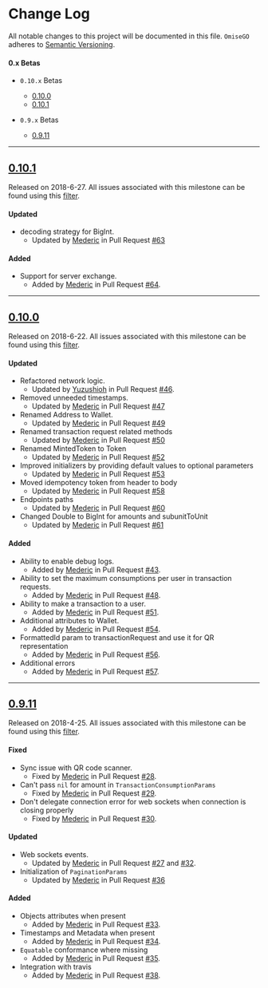 # Change Log
All notable changes to this project will be documented in this file.
`OmiseGO` adheres to [Semantic Versioning](http://semver.org/).

#### 0.x Betas
- `0.10.x` Betas
  - [0.10.0](#0100)
  - [0.10.1](#0101)


- `0.9.x` Betas
  - [0.9.11](#0911)

---
## [0.10.1](https://github.com/omisego/ios-sdk/releases/tag/0.10.1)
Released on 2018-6-27. All issues associated with this milestone can be found using this [filter](https://github.com/omisego/ios-sdk/issues?utf8=%E2%9C%93&q=milestone%3A0.10.1).

#### Updated
- decoding strategy for BigInt.
  - Updated by [Mederic](https://github.com/mederic-p) in Pull Request [#63](https://github.com/omisego/ios-sdk/pull/63)

#### Added
- Support for server exchange.
  - Added by [Mederic](https://github.com/mederic-p) in Pull Request [#64](https://github.com/omisego/ios-sdk/pull/64).

---
## [0.10.0](https://github.com/omisego/ios-sdk/releases/tag/0.10.0)
Released on 2018-6-22. All issues associated with this milestone can be found using this [filter](https://github.com/omisego/ios-sdk/issues?utf8=%E2%9C%93&q=milestone%3A0.10.0).

#### Updated
- Refactored network logic.
  - Updated by [Yuzushioh](https://github.com/yuzushioh) in Pull Request [#46](https://github.com/omisego/ios-sdk/pull/46).
- Removed unneeded timestamps.
  - Updated by [Mederic](https://github.com/mederic-p) in Pull Request [#47](https://github.com/omisego/ios-sdk/pull/47)
- Renamed Address to Wallet.
  - Updated by [Mederic](https://github.com/mederic-p) in Pull Request [#49](https://github.com/omisego/ios-sdk/pull/49)
- Renamed transaction request related methods
  - Updated by [Mederic](https://github.com/mederic-p) in Pull Request [#50](https://github.com/omisego/ios-sdk/pull/50)
- Renamed MintedToken to Token
  - Updated by [Mederic](https://github.com/mederic-p) in Pull Request [#52](https://github.com/omisego/ios-sdk/pull/52)
- Improved initializers by providing default values to optional parameters
  - Updated by [Mederic](https://github.com/mederic-p) in Pull Request [#53](https://github.com/omisego/ios-sdk/pull/53)
- Moved idempotency token from header to body
  - Updated by [Mederic](https://github.com/mederic-p) in Pull Request [#58](https://github.com/omisego/ios-sdk/pull/58)
- Endpoints paths
  - Updated by [Mederic](https://github.com/mederic-p) in Pull Request [#60](https://github.com/omisego/ios-sdk/pull/60)
- Changed Double to BigInt for amounts and subunitToUnit
  - Updated by [Mederic](https://github.com/mederic-p) in Pull Request [#61](https://github.com/omisego/ios-sdk/pull/61)

#### Added
- Ability to enable debug logs.
  - Added by [Mederic](https://github.com/mederic-p) in Pull Request [#43](https://github.com/omisego/ios-sdk/pull/43).
- Ability to set the maximum consumptions per user in transaction requests.
  - Added by [Mederic](https://github.com/mederic-p) in Pull Request [#48](https://github.com/omisego/ios-sdk/pull/48).
- Ability to make a transaction to a user.
  - Added by [Mederic](https://github.com/mederic-p) in Pull Request [#51](https://github.com/omisego/ios-sdk/pull/51).
- Additional attributes to Wallet.
  - Added by [Mederic](https://github.com/mederic-p) in Pull Request [#54](https://github.com/omisego/ios-sdk/pull/54).
- FormattedId param to transactionRequest and use it for QR representation
  - Added by [Mederic](https://github.com/mederic-p) in Pull Request [#56](https://github.com/omisego/ios-sdk/pull/56).
- Additional errors
  - Added by [Mederic](https://github.com/mederic-p) in Pull Request [#57](https://github.com/omisego/ios-sdk/pull/57).

---
## [0.9.11](https://github.com/omisego/ios-sdk/releases/tag/0.9.11)
Released on 2018-4-25. All issues associated with this milestone can be found using this [filter](https://github.com/omisego/ios-sdk/issues?utf8=%E2%9C%93&q=milestone%3A0.9.11).

#### Fixed
- Sync issue with QR code scanner.
  - Fixed by [Mederic](https://github.com/mederic-p) in Pull Request [#28](https://github.com/omisego/ios-sdk/pull/28).
- Can't pass `nil` for amount in `TransactionConsumptionParams`
  - Fixed by [Mederic](https://github.com/mederic-p) in Pull Request [#29](https://github.com/omisego/ios-sdk/pull/29).
- Don't delegate connection error for web sockets when connection is closing properly
  - Fixed by [Mederic](https://github.com/mederic-p) in Pull Request [#30](https://github.com/omisego/ios-sdk/pull/30).

#### Updated
- Web sockets events.
  - Updated by [Mederic](https://github.com/mederic-p) in Pull Request [#27](https://github.com/omisego/ios-sdk/pull/27) and [#32](https://github.com/omisego/ios-sdk/pull/32).
- Initialization of `PaginationParams`
  - Updated by [Mederic](https://github.com/mederic-p) in Pull Request [#36](https://github.com/omisego/ios-sdk/pull/36)

#### Added
- Objects attributes when present
  - Added by [Mederic](https://github.com/mederic-p) in Pull Request [#33](https://github.com/omisego/ios-sdk/pull/33).
- Timestamps and Metadata when present
  - Added by [Mederic](https://github.com/mederic-p) in Pull Request [#34](https://github.com/omisego/ios-sdk/pull/34).
- `Equatable` conformance where missing
  - Added by [Mederic](https://github.com/mederic-p) in Pull Request [#35](https://github.com/omisego/ios-sdk/pull/35).
- Integration with travis
  - Added by [Mederic](https://github.com/mederic-p) in Pull Request [#38](https://github.com/omisego/ios-sdk/pull/38).
